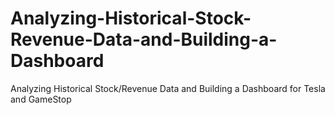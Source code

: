 # Analyzing-Historical-Stock-Revenue-Data-and-Building-a-Dashboard
Analyzing Historical Stock/Revenue Data and Building a Dashboard for Tesla and GameStop
